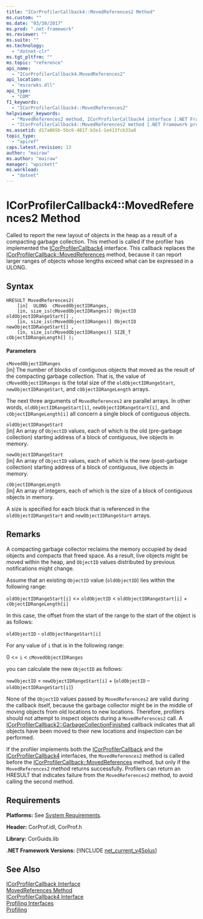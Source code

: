 ```yaml
---
title: "ICorProfilerCallback4::MovedReferences2 Method"
ms.custom: ""
ms.date: "03/30/2017"
ms.prod: ".net-framework"
ms.reviewer: ""
ms.suite: ""
ms.technology: 
  - "dotnet-clr"
ms.tgt_pltfrm: ""
ms.topic: "reference"
api_name: 
  - "ICorProfilerCallback4.MovedReferences2"
api_location: 
  - "mscorwks.dll"
api_type: 
  - "COM"
f1_keywords: 
  - "ICorProfilerCallback4::MovedReferences2"
helpviewer_keywords: 
  - "MovedReferences2 method, ICorProfilerCallback4 interface [.NET Framework profiling]"
  - "ICorProfilerCallback4::MovedReferences2 method [.NET Framework profiling]"
ms.assetid: d17a065b-5bc6-4817-b3e1-1e413fcb33a8
topic_type: 
  - "apiref"
caps.latest.revision: 13
author: "mairaw"
ms.author: "mairaw"
manager: "wpickett"
ms.workload: 
  - "dotnet"
---
```

# ICorProfilerCallback4::MovedReferences2 Method
Called to report the new layout of objects in the heap as a result of a compacting garbage collection. This method is called if the profiler has implemented the [ICorProfilerCallback4](../../../../docs/framework/unmanaged-api/profiling/icorprofilercallback4-interface.md) interface. This callback replaces the [ICorProfilerCallback::MovedReferences](../../../../docs/framework/unmanaged-api/profiling/icorprofilercallback-movedreferences-method.md) method, because it can report larger ranges of objects whose lengths exceed what can be expressed in a ULONG.  
  
## Syntax  
  
```  
HRESULT MovedReferences2(  
    [in]  ULONG  cMovedObjectIDRanges,  
    [in, size_is(cMovedObjectIDRanges)] ObjectID oldObjectIDRangeStart[] ,  
    [in, size_is(cMovedObjectIDRanges)] ObjectID newObjectIDRangeStart[] ,  
    [in, size_is(cMovedObjectIDRanges)] SIZE_T    cObjectIDRangeLength[] );  
```  
  
#### Parameters  
 `cMovedObjectIDRanges`  
 [in] The number of blocks of contiguous objects that moved as the result of the compacting garbage collection. That is, the value of `cMovedObjectIDRanges` is the total size of the `oldObjectIDRangeStart`, `newObjectIDRangeStart`, and `cObjectIDRangeLength` arrays.  
  
 The next three arguments of `MovedReferences2` are parallel arrays. In other words, `oldObjectIDRangeStart[i]`, `newObjectIDRangeStart[i]`, and `cObjectIDRangeLength[i]` all concern a single block of contiguous objects.  
  
 `oldObjectIDRangeStart`  
 [in] An array of `ObjectID` values, each of which is the old (pre-garbage collection) starting address of a block of contiguous, live objects in memory.  
  
 `newObjectIDRangeStart`  
 [in] An array of `ObjectID` values, each of which is the new (post-garbage collection) starting address of a block of contiguous, live objects in memory.  
  
 `cObjectIDRangeLength`  
 [in] An array of integers, each of which is the size of a block of contiguous objects in memory.  
  
 A size is specified for each block that is referenced in the `oldObjectIDRangeStart` and `newObjectIDRangeStart` arrays.  
  
## Remarks  
 A compacting garbage collector reclaims the memory occupied by dead objects and compacts that freed space. As a result, live objects might be moved within the heap, and `ObjectID` values distributed by previous notifications might change.  
  
 Assume that an existing `ObjectID` value (`oldObjectID`) lies within the following range:  
  
 `oldObjectIDRangeStart[i]` <= `oldObjectID` < `oldObjectIDRangeStart[i]` + `cObjectIDRangeLength[i]`  
  
 In this case, the offset from the start of the range to the start of the object is as follows:  
  
 `oldObjectID` - `oldObjectRangeStart[i]`  
  
 For any value of `i` that is in the following range:  
  
 0 <= `i` < `cMovedObjectIDRanges`  
  
 you can calculate the new `ObjectID` as follows:  
  
 `newObjectID` = `newObjectIDRangeStart[i]` + (`oldObjectID` – `oldObjectIDRangeStart[i]`)  
  
 None of the `ObjectID` values passed by `MovedReferences2` are valid during the callback itself, because the garbage collector might be in the middle of moving objects from old locations to new locations. Therefore, profilers should not attempt to inspect objects during a `MovedReferences2` call. A [ICorProfilerCallback2::GarbageCollectionFinished](../../../../docs/framework/unmanaged-api/profiling/icorprofilercallback2-garbagecollectionfinished-method.md) callback indicates that all objects have been moved to their new locations and inspection can be performed.  
  
 If the profiler implements both the [ICorProfilerCallback](../../../../docs/framework/unmanaged-api/profiling/icorprofilercallback-interface.md) and the [ICorProfilerCallback4](../../../../docs/framework/unmanaged-api/profiling/icorprofilercallback4-interface.md) interfaces, the `MovedReferences2` method is called before the [ICorProfilerCallback::MovedReferences](../../../../docs/framework/unmanaged-api/profiling/icorprofilercallback-movedreferences-method.md) method, but only if the `MovedReferences2` method returns successfully. Profilers can return an HRESULT that indicates failure from the `MovedReferences2` method, to avoid calling the second method.  
  
## Requirements  
 **Platforms:** See [System Requirements](../../../../docs/framework/get-started/system-requirements.md).  
  
 **Header:** CorProf.idl, CorProf.h  
  
 **Library:** CorGuids.lib  
  
 **.NET Framework Versions:** [!INCLUDE [net_current_v45plus](../../../../includes/net-current-v45plus-md.md)]  
  
## See Also  
 [ICorProfilerCallback Interface](../../../../docs/framework/unmanaged-api/profiling/icorprofilercallback-interface.md)  
 [MovedReferences Method](../../../../docs/framework/unmanaged-api/profiling/icorprofilercallback-movedreferences-method.md)  
 [ICorProfilerCallback4 Interface](../../../../docs/framework/unmanaged-api/profiling/icorprofilercallback4-interface.md)  
 [Profiling Interfaces](../../../../docs/framework/unmanaged-api/profiling/profiling-interfaces.md)  
 [Profiling](../../../../docs/framework/unmanaged-api/profiling/index.md)
